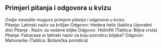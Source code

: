 ## Primjeri pitanja i odgovora u kvizu
_Ovdje navedite moguće primjere pitanja i odgovora u kvizu._  
Pitanje: Latinski naziv za bršljan Odgovor: Hedera helix (tablica Uporabni dio)
Pitanje : Naziv za vodene biljke Odgovor: Hidrofiti (Tablica: Biljna vrsta)
Pitanje: Fabaceae je latinski naziv za koju porodicu biljaka? Odgovor: Mahunarke (Tablica: Botanička porodica)